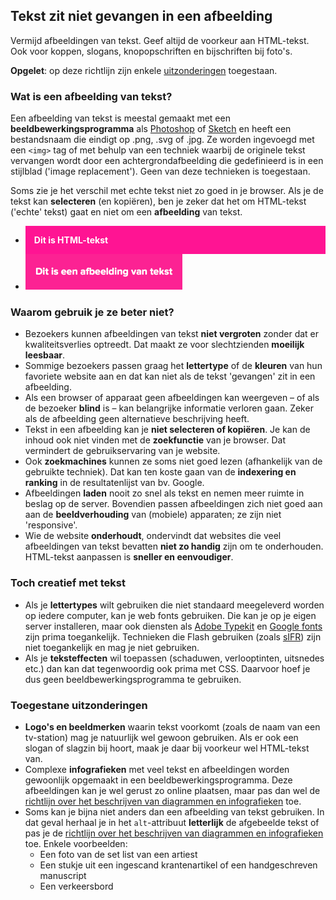 ## Tekst zit niet gevangen in een afbeelding

Vermijd afbeeldingen van tekst. Geef altijd de voorkeur aan HTML-tekst. Ook voor koppen, slogans, knopopschriften en bijschriften bij foto's.

**Opgelet**: op deze richtlijn zijn enkele [uitzonderingen](#toegestaneuitzonderingen) toegestaan.

### Wat is een afbeelding van tekst?

Een afbeelding van tekst is meestal gemaakt met een **beeldbewerkingsprogramma** als [Photoshop](http://www.adobe.com/be_nl/products/photoshop.html) of [Sketch](https://www.sketchapp.com) en heeft een bestandsnaam die eindigt op .png, .svg of .jpg. Ze worden ingevoegd met een `<img>` tag of met behulp van een techniek waarbij de originele tekst vervangen wordt door een achtergrondafbeelding die gedefinieerd is in een stijlblad ('image replacement'). Geen van deze technieken is toegestaan.

Soms zie je het verschil met echte tekst niet zo goed in je browser. Als je de tekst kan **selecteren** (en kopiëren), ben je zeker dat het om HTML-tekst ('echte' tekst) gaat en niet om een **afbeelding** van tekst.

<ul class="horizontaal">
  <li><span style="display: block; margin: 0; padding: 1em; font-weight: bold; background: DeepPink; color: white;">Dit is HTML-tekst</span></li>
  <li><img style="zoom: 50%" src="/afbeeldingen/afbeelding-van-tekst.png" alt="Afbeelding van tekst" /></li>
</ul>

### Waarom gebruik je ze beter niet?

- Bezoekers kunnen afbeeldingen van tekst **niet vergroten** zonder dat er kwaliteitsverlies optreedt. Dat maakt ze voor slechtzienden **moeilijk leesbaar**.
- Sommige bezoekers passen graag het **lettertype** of de **kleuren** van hun favoriete website aan en dat kan niet als de tekst 'gevangen' zit in een afbeelding.
- Als een browser of apparaat geen afbeeldingen kan weergeven – of als de bezoeker **blind** is – kan belangrijke informatie verloren gaan. Zeker als de afbeelding geen alternatieve beschrijving heeft.
- Tekst in een afbeelding kan je **niet selecteren of kopiëren**. Je kan de inhoud ook niet vinden met de **zoekfunctie** van je browser. Dat vermindert de gebruikservaring van je website.
- Ook **zoekmachines** kunnen ze soms niet goed lezen (afhankelijk van de gebruikte techniek). Dat kan ten koste gaan van de **indexering en ranking** in de resultatenlijst van bv. Google.
- Afbeeldingen **laden** nooit zo snel als tekst en nemen meer ruimte in beslag op de server. Bovendien passen afbeeldingen zich niet goed aan aan de **beeldverhouding** van (mobiele) apparaten; ze zijn niet 'responsive'.
- Wie de website **onderhoudt**, ondervindt dat websites die veel afbeeldingen van tekst bevatten **niet zo handig** zijn om te onderhouden. HTML-tekst aanpassen is **sneller en eenvoudiger**.
	
### Toch creatief met tekst

- Als je **lettertypes** wilt gebruiken die niet standaard meegeleverd worden op iedere computer, kan je web fonts gebruiken. Die kan je op je eigen server installeren, maar ook diensten als [Adobe Typekit](https://typekit.com) en [Google fonts](https://www.google.com/fonts) zijn prima toegankelijk. Technieken die Flash gebruiken (zoals [sIFR](https://en.wikipedia.org/wiki/Scalable_Inman_Flash_Replacement)) zijn niet toegankelijk en mag je niet gebruiken.
- Als je **teksteffecten** wil toepassen (schaduwen, verlooptinten, uitsnedes etc.) dan kan dat tegenwoordig ook prima met CSS. Daarvoor hoef je dus geen beeldbewerkingsprogramma te gebruiken.

### Toegestane uitzonderingen

- **Logo's en beeldmerken** waarin tekst voorkomt (zoals de naam van een tv-station) mag je natuurlijk wel gewoon gebruiken. Als er ook een slogan of slagzin bij hoort, maak je daar bij voorkeur wel HTML-tekst van.
- Complexe **infografieken** met veel tekst en afbeeldingen worden gewoonlijk opgemaakt in een beeldbewerkingsprogramma. Deze afbeeldingen kan je wel gerust zo online plaatsen, maar pas dan wel de [richtlijn over het beschrijven van diagrammen en infografieken](/inhoud/afbeeldingen/diagrammen-infografieken/) toe.
- Soms kan je bijna niet anders dan een afbeelding van tekst gebruiken. In dat geval herhaal je in het `alt`-attribuut **letterlijk** de afgebeelde tekst of pas je de [richtlijn over het beschrijven van diagrammen en infografieken](/inhoud/afbeeldingen/diagrammen-infografieken/) toe. Enkele voorbeelden:
	- Een foto van de set list van een artiest
	- Een stukje uit een ingescand krantenartikel of een handgeschreven manuscript
	- Een verkeersbord
